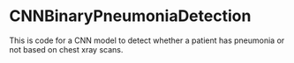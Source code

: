 # CNNBinaryPneumoniaDetection
This is code for a CNN model to detect whether a patient has pneumonia or not based on chest xray scans.
